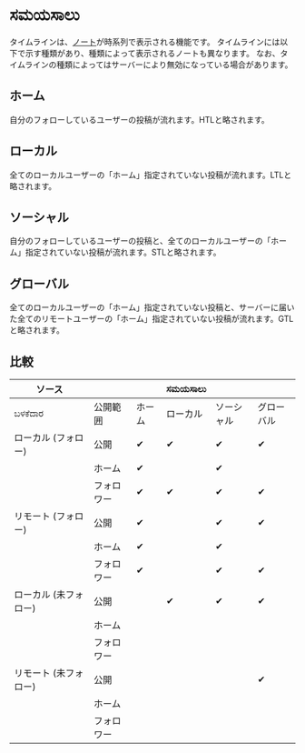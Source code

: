 # ಸಮಯಸಾಲು
タイムラインは、[ノート](./note)が時系列で表示される機能です。 タイムラインには以下で示す種類があり、種類によって表示されるノートも異なります。 なお、タイムラインの種類によってはサーバーにより無効になっている場合があります。

## ホーム
自分のフォローしているユーザーの投稿が流れます。HTLと略されます。

## ローカル
全てのローカルユーザーの「ホーム」指定されていない投稿が流れます。LTLと略されます。

## ソーシャル
自分のフォローしているユーザーの投稿と、全てのローカルユーザーの「ホーム」指定されていない投稿が流れます。STLと略されます。

## グローバル
全てのローカルユーザーの「ホーム」指定されていない投稿と、サーバーに届いた全てのリモートユーザーの「ホーム」指定されていない投稿が流れます。GTLと略されます。

## 比較
| ソース          |       |     | ಸಮಯಸಾಲು |       |       |
| ------------ | ----- | --- | ------- | ----- | ----- |
| ಬಳಕೆದಾರ      | 公開範囲  | ホーム | ローカル    | ソーシャル | グローバル |
| ローカル (フォロー)  | 公開    | ✔   | ✔       | ✔     | ✔     |
|              | ホーム   | ✔   |         | ✔     |       |
|              | フォロワー | ✔   | ✔       | ✔     | ✔     |
| リモート (フォロー)  | 公開    | ✔   |         | ✔     | ✔     |
|              | ホーム   | ✔   |         | ✔     |       |
|              | フォロワー | ✔   |         | ✔     | ✔     |
| ローカル (未フォロー) | 公開    |     | ✔       | ✔     | ✔     |
|              | ホーム   |     |         |       |       |
|              | フォロワー |     |         |       |       |
| リモート (未フォロー) | 公開    |     |         |       | ✔     |
|              | ホーム   |     |         |       |       |
|              | フォロワー |     |         |       |       |

